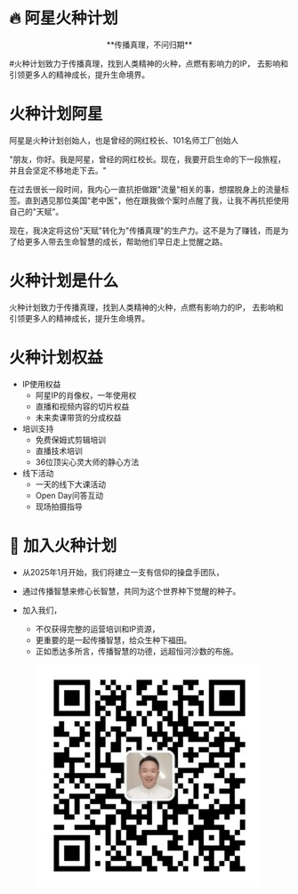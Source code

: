 # 🔥 阿星火种计划

<div align="center">
**传播真理，不问归期** 
 
<div align="left">

#火种计划致力于传播真理，找到人类精神的火种，点燃有影响力的IP， 去影响和引领更多人的精神成长，提升生命境界。


# 火种计划阿星
阿星是火种计划创始人，也是曾经的网红校长、101名师工厂创始人

"朋友，你好。我是阿星，曾经的网红校长。现在，我要开启生命的下一段旅程，并且会坚定不移地走下去。"

在过去很长一段时间，我内心一直抗拒做跟"流量"相关的事，想摆脱身上的流量标签。直到遇见那位美国"老中医"，他在跟我做个案时点醒了我，让我不再抗拒使用自己的"天赋"。

现在，我决定将这份"天赋"转化为"传播真理"的生产力。这不是为了赚钱，而是为了给更多人带去生命智慧的成长，帮助他们早日走上觉醒之路。



# 火种计划是什么

火种计划致力于传播真理，找到人类精神的火种，点燃有影响力的IP， 去影响和引领更多人的精神成长，提升生命境界。


# 火种计划权益
 - IP使用权益
   - 阿星IP的肖像权，一年使用权
   - 直播和视频内容的切片权益
   - 未来卖课带货的分成权益
 - 培训支持
   - 免费保姆式剪辑培训
   - 直播技术培训
   - 36位顶尖心灵大师的静心方法
 - 线下活动
    - 一天的线下大课活动
    - Open Day问答互动
    - 现场拍摄指导
   
# 🌱 加入火种计划
- 从2025年1月开始，我们将建立一支有信仰的操盘手团队， 
- 通过传播智慧来修心长智慧，共同为这个世界种下觉醒的种子。

- 加入我们，
  - 不仅获得完整的运营培训和IP资源，
  - 更重要的是一起传播智慧，给众生种下福田。 
  - 正如悉达多所言，传播智慧的功德，远超恒河沙数的布施。

<p align="center"> <img src="public/qrcode.jpg" width="400" alt="加入火种计划">  </p>

